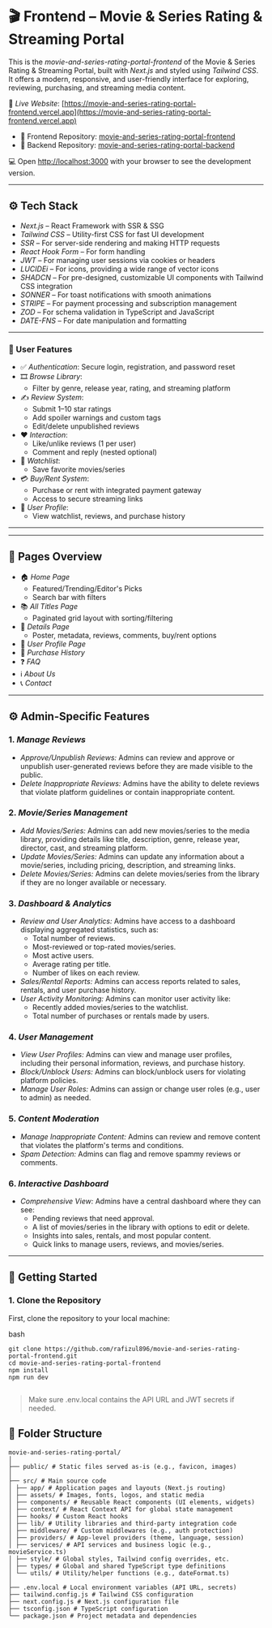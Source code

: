 # 🎬 Frontend – Movie & Series Rating & Streaming Portal

This is the _movie-and-series-rating-portal-frontend_ of the Movie & Series Rating & Streaming Portal, built with _Next.js_ and styled using _Tailwind CSS_. It offers a modern, responsive, and user-friendly interface for exploring, reviewing, purchasing, and streaming media content.

🔗 _Live Website_: [https://movie-and-series-rating-portal-frontend.vercel.app](https://movie-and-series-rating-portal-frontend.vercel.app)

- 🚀 Frontend Repository: [movie-and-series-rating-portal-frontend](https://github.com/rafizul896/movie-and-series-rating-portal-frontend)
- 🧠 Backend Repository: [movie-and-series-rating-portal-backend](https://github.com/rafizul896/movie-and-series-rating-portal-backend)

💻 Open [http://localhost:3000](http://localhost:3000) with your browser to see the development version.

---

## ⚙ Tech Stack

- _Next.js_ – React Framework with SSR & SSG
- _Tailwind CSS_ – Utility-first CSS for fast UI development
- _SSR_ – For server-side rendering and making HTTP requests
- _React Hook Form_ – For form handling
- _JWT_ – For managing user sessions via cookies or headers
- _LUCIDEi_ – For icons, providing a wide range of vector icons
- _SHADCN_ – For pre-designed, customizable UI components with Tailwind CSS integration
- _SONNER_ – For toast notifications with smooth animations
- _STRIPE_ – For payment processing and subscription management
- _ZOD_ – For schema validation in TypeScript and JavaScript
- _DATE-FNS_ – For date manipulation and formatting

---

### 🔐 User Features

- ✅ _Authentication_: Secure login, registration, and password reset
- 🎞 _Browse Library_:
  - Filter by genre, release year, rating, and streaming platform
- ✍ _Review System_:
  - Submit 1–10 star ratings
  - Add spoiler warnings and custom tags
  - Edit/delete unpublished reviews
- ❤ _Interaction_:
  - Like/unlike reviews (1 per user)
  - Comment and reply (nested optional)
- 📌 _Watchlist_:
  - Save favorite movies/series
- 💳 _Buy/Rent System_:
  - Purchase or rent with integrated payment gateway
  - Access to secure streaming links
- 👤 _User Profile_:
  - View watchlist, reviews, and purchase history

---

---

## 📱 Pages Overview

- 🏠 _Home Page_
  - Featured/Trending/Editor's Picks
  - Search bar with filters
- 📚 _All Titles Page_
  - Paginated grid layout with sorting/filtering
- 📄 _Details Page_
  - Poster, metadata, reviews, comments, buy/rent options
- 👤 _User Profile Page_
- 🧾 _Purchase History_
- ❓ _FAQ_
- ℹ _About Us_
- 📞 _Contact_

---

## ⚙ Admin-Specific Features

### 1. _Manage Reviews_

- _Approve/Unpublish Reviews:_ Admins can review and approve or unpublish user-generated reviews before they are made visible to the public.
- _Delete Inappropriate Reviews:_ Admins have the ability to delete reviews that violate platform guidelines or contain inappropriate content.

### 2. _Movie/Series Management_

- _Add Movies/Series:_ Admins can add new movies/series to the media library, providing details like title, description, genre, release year, director, cast, and streaming platform.
- _Update Movies/Series:_ Admins can update any information about a movie/series, including pricing, description, and streaming links.
- _Delete Movies/Series:_ Admins can delete movies/series from the library if they are no longer available or necessary.

### 3. _Dashboard & Analytics_

- _Review and User Analytics:_ Admins have access to a dashboard displaying aggregated statistics, such as:
  - Total number of reviews.
  - Most-reviewed or top-rated movies/series.
  - Most active users.
  - Average rating per title.
  - Number of likes on each review.
- _Sales/Rental Reports:_ Admins can access reports related to sales, rentals, and user purchase history.
- _User Activity Monitoring:_ Admins can monitor user activity like:
  - Recently added movies/series to the watchlist.
  - Total number of purchases or rentals made by users.

### 4. _User Management_

- _View User Profiles:_ Admins can view and manage user profiles, including their personal information, reviews, and purchase history.
- _Block/Unblock Users:_ Admins can block/unblock users for violating platform policies.
- _Manage User Roles:_ Admins can assign or change user roles (e.g., user to admin) as needed.

### 5. _Content Moderation_

- _Manage Inappropriate Content:_ Admins can review and remove content that violates the platform's terms and conditions.
- _Spam Detection:_ Admins can flag and remove spammy reviews or comments.

### 6. _Interactive Dashboard_

- _Comprehensive View:_ Admins have a central dashboard where they can see:
  - Pending reviews that need approval.
  - A list of movies/series in the library with options to edit or delete.
  - Insights into sales, rentals, and most popular content.
  - Quick links to manage users, reviews, and movies/series.

---

## 🚀 Getting Started

### 1. Clone the Repository

First, clone the repository to your local machine:

bash
```
git clone https://github.com/rafizul896/movie-and-series-rating-portal-frontend.git
cd movie-and-series-rating-portal-frontend
npm install
npm run dev


```
> Make sure .env.local contains the API URL and JWT secrets if needed.

## 📁 Folder Structure

```
movie-and-series-rating-portal/
│
├── public/ # Static files served as-is (e.g., favicon, images)
│
├── src/ # Main source code
│ ├── app/ # Application pages and layouts (Next.js routing)
│ ├── assets/ # Images, fonts, logos, and static media
│ ├── components/ # Reusable React components (UI elements, widgets)
│ ├── context/ # React Context API for global state management
│ ├── hooks/ # Custom React hooks
│ ├── lib/ # Utility libraries and third-party integration code
│ ├── middleware/ # Custom middlewares (e.g., auth protection)
│ ├── providers/ # App-level providers (theme, language, session)
│ ├── services/ # API services and business logic (e.g., movieService.ts)
│ ├── style/ # Global styles, Tailwind config overrides, etc.
│ ├── types/ # Global and shared TypeScript type definitions
│ └── utils/ # Utility/helper functions (e.g., dateFormat.ts)
│
├── .env.local # Local environment variables (API URL, secrets)
├── tailwind.config.js # Tailwind CSS configuration
├── next.config.js # Next.js configuration file
├── tsconfig.json # TypeScript configuration
└── package.json # Project metadata and dependencies

```
